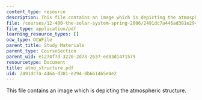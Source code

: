 ```yaml
---
content_type: resource
description: This file contains an image which is depicting the atmospheric structure.
file: /courses/12-400-the-solar-system-spring-2006/2491dc7a446ad381e2948b661465e4e2_atmo_structure.pdf
file_type: application/pdf
learning_resource_types: []
ocw_type: OCWFile
parent_title: Study Materials
parent_type: CourseSection
parent_uid: e1274f7d-3220-2d73-2637-ed83d1471579
resourcetype: Document
title: atmo_structure.pdf
uid: 2491dc7a-446a-d381-e294-8b661465e4e2
---
```

This file contains an image which is depicting the atmospheric structure.

